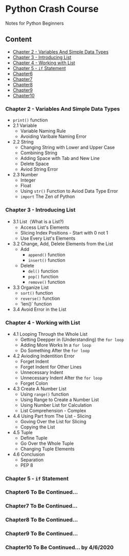 Python Crash Course
===========================
Notes for Python Beginners

## Content
* [Chapter 2 - Variables And Simple Data Types](#Chapter-2---Variables-And-Simple-Data-Types) 
* [Chapter 3 - Introducing List](#Chapter-3---Introducing-List) 
* [Chapter 4 - Working with List](#Chapter-4---Working-with-List) 
* [Chapter 5 - `if` Statement](#Chapter-5---`if`-Statement)
* [Chapter6](#Chapter6)
* [Chapter7](#Chapter7)
* [Chapter8](#Chapter8)
* [Chapter9](#Chapter9)
* [Chapter10](#Chapter10)

### Chapter 2 - Variables And Simple Data Types
* `print()` function
* 2.1 Variable
    * Variable Naming Rule
    * Avoiding Varibale Naming Error
* 2.2 String
    * Changing String with Lower and Upper Case
    * Combining String
    * Adding Space with Tab and New Line
    * Delete Space
    * Aviod String Error
* 2.3 Number
    * Integer
    * Float
    * Using `str()` Function to Aviod Data Type Error
    * `import` The Zen of Python

### Chapter 3 - Introducing List
* 3.1 List（What is a List?)
    * Access List's Elements
    * Slicing Index Positions - Start with 0 not 1
    * Use Every List's Elements
* 3.2 Change, Add, Delete Elements from the List
    * Add
        * `append()` function
        * `insert()` function
    * Delete
        * `del()` function
        * `pop()` function 
        * `remove()` function
* 3.3 Organize List
    * `sort()` function
    * `reverse()` function
    * 'len()` function
* 3.4 Avoid Error in the List


### Chapter 4 - Working with List
* 4.1 Looping Through the Whole List
    * Getting Deepper in (Understanding) the `for loop`
    * Adding More Works In a `for loop`
    * Do Something After the `for loop`
* 4.2 Avioding Indentition Error
    * Forget Indent
    * Forget Indent for Other Lines
    * Unnecessary Indent
    * Unnecessary Indent After the `for loop`
    * Forget Colon
* 4.3 Create A Number List    
    * Using `range()` function
    * Using Range to Create a Number List
    * Using Number List for Calculation
    * List Comprehension - Complex
* 4.4 Using Part from The List - Slicing
    * Goving Over the List for Slicing
    * Copying the List
* 4.5 Tuple
    * Define Tuple
    * Go Over the Whole Tuple
    * Changing Tuple Elements
* 4.6 Conclusion
    * Separation
    * PEP 8
    
### Chapter 5 - `if` Statement
### Chapter6 To Be Continued... 
### Chapter7 To Be Continued... 
### Chapter8 To Be Continued... 
### Chapter9 To Be Continued... 
### Chapter10 To Be Continued... by 4/6/2020
